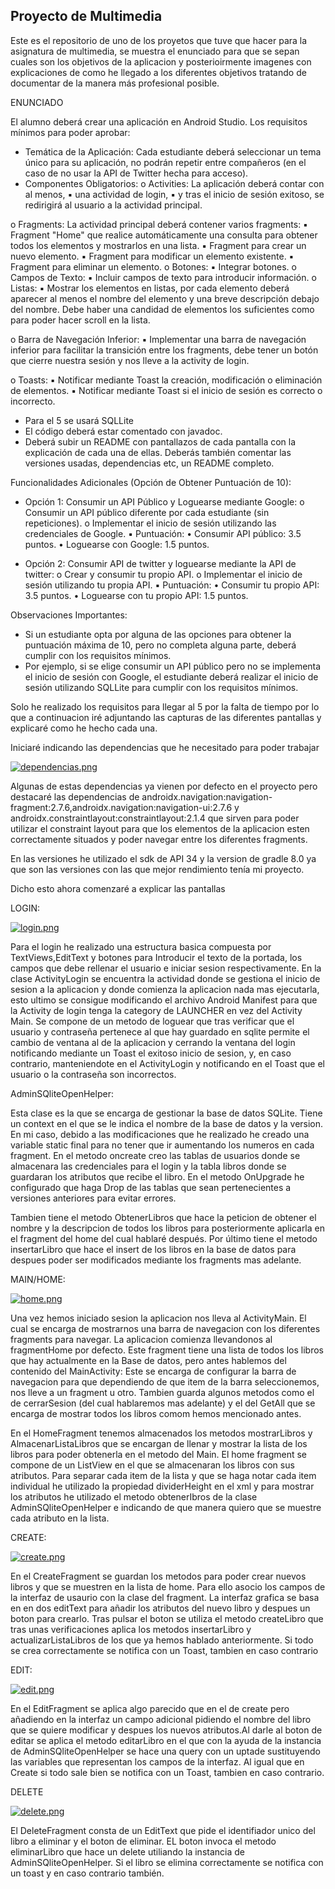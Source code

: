 ## Proyecto de Multimedia

Este es el repositorio de uno de los proyetos que tuve que hacer para la asignatura de multimedia, se muestra el enunciado para que se sepan cuales son los objetivos de la aplicacion y posterioirmente imagenes con explicaciones de como he llegado a los diferentes objetivos tratando de documentar de la manera más profesional posible.

ENUNCIADO

El alumno deberá crear una aplicación en Android Studio. Los requisitos mínimos para
poder aprobar:
- Temática de la Aplicación: Cada estudiante deberá seleccionar un tema único
para su aplicación, no podrán repetir entre compañeros (en el caso de no usar la
API de Twitter hecha para acceso).
- Componentes Obligatorios:
o Activities: La aplicación deberá contar con al menos,
▪ una actividad de login,
▪ y tras el inicio de sesión exitoso, se redirigirá al usuario a la
actividad principal.

o Fragments: La actividad principal deberá contener varios fragments:
▪ Fragment "Home" que realice automáticamente una consulta para
obtener todos los elementos y mostrarlos en una lista.
▪ Fragment para crear un nuevo elemento.
▪ Fragment para modificar un elemento existente.
▪ Fragment para eliminar un elemento.
o Botones:
▪ Integrar botones.
o Campos de Texto:
▪ Incluir campos de texto para introducir información.
o Listas:
▪ Mostrar los elementos en listas, por cada elemento deberá
aparecer al menos el nombre del elemento y una breve descripción
debajo del nombre. Debe haber una candidad de elementos los
suficientes como para poder hacer scroll en la lista.

o Barra de Navegación Inferior:
▪ Implementar una barra de navegación inferior para facilitar la
transición entre los fragments, debe tener un botón que cierre
nuestra sesión y nos lleve a la activity de login.

o Toasts:
▪ Notificar mediante Toast la creación, modificación o eliminación de
elementos.
▪ Notificar mediante Toast si el inicio de sesión es correcto o
incorrecto.
- Para el 5 se usará SQLLite
- El código deberá estar comentado con javadoc.
- Deberá subir un README con pantallazos de cada pantalla con la explicación de
cada una de ellas. Deberás también comentar las versiones usadas, dependencias
etc, un README completo.

Funcionalidades Adicionales (Opción de Obtener Puntuación de 10):

- Opción 1: Consumir un API Público y Loguearse mediante Google:
o Consumir un API público diferente por cada estudiante (sin repeticiones).
o Implementar el inicio de sesión utilizando las credenciales de Google.
▪ Puntuación:
• Consumir API público: 3.5 puntos.
• Loguearse con Google: 1.5 puntos.

- Opción 2: Consumir API de twitter y loguearse mediante la API de twitter:
o Crear y consumir tu propio API.
o Implementar el inicio de sesión utilizando tu propia API.
▪ Puntuación:
• Consumir tu propio API: 3.5 puntos.
• Loguearse con tu propio API: 1.5 puntos.

Observaciones Importantes:
- Si un estudiante opta por alguna de las opciones para obtener la puntuación
máxima de 10, pero no completa alguna parte, deberá cumplir con los requisitos
mínimos.
- Por ejemplo, si se elige consumir un API público pero no se implementa el inicio
de sesión con Google, el estudiante deberá realizar el inicio de sesión utilizando
SQLLite para cumplir con los requisitos mínimos.








Solo he realizado los requisitos para llegar al 5 por la falta de tiempo por lo que a continuacion iré adjuntando las capturas de las diferentes pantallas y explicaré como he hecho cada una.


Iniciaré indicando las dependencias que he necesitado para poder trabajar

[![dependencias.png](https://i.postimg.cc/NG8qqbTB/dependencias.png)](https://postimg.cc/rzpY51QP)


Algunas de estas dependencias ya vienen por defecto en el proyecto pero destacaré las dependencias de androidx.navigation:navigation-fragment:2.7.6,androidx.navigation:navigation-ui:2.7.6 y androidx.constraintlayout:constraintlayout:2.1.4 que sirven para poder utilizar el constraint layout para que los elementos de la aplicacion esten correctamente situados y poder navegar entre los diferentes fragments.


En las versiones he utilizado el sdk de API 34 y la version de gradle 8.0 ya que son las versiones con las que mejor rendimiento tenía mi proyecto.



Dicho esto ahora comenzaré a explicar las pantallas



LOGIN:

[![login.png](https://i.postimg.cc/wThhkySW/login.png)](https://postimg.cc/MvpM6TZR)


Para el login he realizado una estructura basica compuesta por TextViews,EditText  y botones para Introducir el texto de la portada, los campos que debe rellenar el usuario e iniciar sesion respectivamente. 
En la clase ActivityLogin se encuentra la actividad donde se gestiona el inicio de sesion a la aplicacion y donde comienza la aplicacion nada mas ejecutarla, esto ultimo se consigue modificando el archivo Android Manifest para que la Activity de login tenga la category de LAUNCHER en vez del Activity Main.
Se compone de un metodo de loguear que tras verificar que el usuario y contraseña pertenece al que hay guardado en sqlite permite el cambio de ventana al de la aplicacion y cerrando la ventana del login notificando mediante un Toast el exitoso inicio de sesion, y, en caso contrario, manteniendote en el ActivityLogin y notificando en el Toast que el usuario o la contraseña son incorrectos.




AdminSQliteOpenHelper:

Esta clase es la que se encarga de gestionar la base de datos SQLite. 
Tiene un context en el que se le indica el nombre de la base de datos y la version. En mi caso, debido a las modificaciones que he realizado he creado una variable static final para no tener que ir aumentando los numeros en cada fragment.
En el metodo oncreate creo las tablas de usuarios donde se almacenara las credenciales para el login y la tabla libros donde se guardaran los atributos que recibe el libro.
En el metodo OnUpgrade he configurado que haga Drop de las tablas que sean pertenecientes a versiones anteriores para evitar errores.

Tambien tiene el metodo ObtenerLibros que hace la peticion de obtener el nombre y la descripcion de todos los libros para posteriormente aplicarla en el fragment del home del cual hablaré después.
Por último tiene el metodo insertarLibro que hace el insert de los libros en la  base de datos para despues poder ser modificados mediante los fragments mas adelante.




MAIN/HOME:

[![home.png](https://i.postimg.cc/zvHkNx25/home.png)](https://postimg.cc/0KxSd0qH)

Una vez hemos iniciado sesion la aplicacion nos lleva al ActivityMain. El cual se encarga de mostrarnos una barra de navegacion con los diferentes fragments para navegar. La aplicacion comienza llevandonos al fragmentHome por defecto. Este fragment tiene una lista de todos los libros que hay actualmente en la Base de datos, pero antes hablemos del contenido del MainActivity: Este se encarga de configurar la barra de navegacion para que dependiendo de que item de la barra seleccionemos, nos lleve a un fragment u otro. Tambien guarda algunos metodos como el de cerrarSesion (del cual hablaremos mas adelante) y el del GetAll que se encarga de mostrar todos los libros comom hemos mencionado antes.

En el HomeFragment tenemos almacenados los metodos mostrarLibros y AlmacenarListaLibros que se encargan de llenar y mostrar la lista de los libros para poder obtenerla en el metodo del Main. El home fragment se compone de un ListView en el que se almacenaran los libros con sus atributos. Para separar cada item de la lista y que se haga notar cada item individual he utilizado la propiedad dividerHeight en el xml y para mostrar los atributos he utilizado el metodo obtenerIbros de la clase AdminSQliteOpenHelper e indicando de que manera quiero que se muestre cada atributo en la lista.





CREATE:

[![create.png](https://i.postimg.cc/pTbj8PsN/create.png)](https://postimg.cc/jWcCYYVv)

En el CreateFragment se guardan los metodos para poder crear nuevos libros y que se muestren en la lista de home. Para ello asocio los campos de la interfaz de usaurio con la clase del fragment. La interfaz grafica se basa en en dos editText para añadir los atributos del nuevo libro y despues un boton para crearlo. Tras pulsar el boton se utiliza el metodo createLibro que tras unas verificaciones aplica los metodos insertarLibro y actualizarListaLibros de los que ya hemos hablado anteriormente. Si todo se crea correctamente se notifica con un Toast, tambien en caso contrario





EDIT:

[![edit.png](https://i.postimg.cc/ZKMxnzzm/edit.png)](https://postimg.cc/F70LCqKC)

En el EditFragment se aplica algo parecido que en el de create pero añadiendo en la interfaz un campo adicional pidiendo el nombre del libro que se quiere modificar y despues los nuevos atributos.Al darle al boton de editar se aplica el metodo editarLibro en el que con la ayuda de la instancia de AdminSQliteOpenHelper se hace una query con un uptade sustituyendo las variables que representan los campos de la interfaz. Al igual que en Create si todo sale bien se notifica con un Toast, tambien en caso contrario.



DELETE

[![delete.png](https://i.postimg.cc/904zNS8P/delete.png)](https://postimg.cc/hQBSXCqh)

El DeleteFragment consta de un EditText que pide el identifiador unico del libro a eliminar y el boton de eliminar. EL boton invoca el metodo eliminarLibro que hace un delete utiliando la instancia de AdminSQliteOpenHelper. Si el libro se elimina correctamente se notifica con un toast y en caso contrario también.
